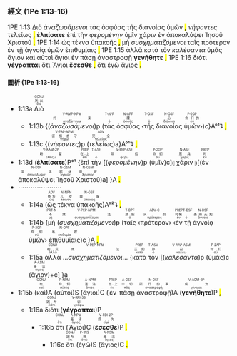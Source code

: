 ### 經文 (1Pe 1:13-16)

1PE 1:13 <span title="CONJ&#10;所以&#10;διό">Διὸ</span> <span title="V-AMP-NPM&#10;约束&#10;ἀναζώννυμι"><em>ἀναζωσάμενοι</em></span> <span title="T-APF&#10;&#10;ὁ">τὰς</span> <span title="N-APF&#10;腰&#10;ὀσφῦς">ὀσφύας</span> <span title="T-GSF&#10;&#10;ὁ">τῆς</span> <span title="N-GSF&#10;心&#10;διάνοια">διανοίας</span> <span title="P-2GP&#10;你们的&#10;σύ">ὑμῶν</span> <mark class="pm">,</mark> <span title="V-PAP-NPM&#10;谨慎自守&#10;νήφω"><em>νήφοντες</em></span> <span title="ADV&#10;完全&#10;τελείως">τελείως</span> <mark class="pm">,</mark> <span title="V-AAM-2P&#10;盼望&#10;ἐλπίζω"><strong>ἐλπίσατε</strong></span> <span title="PREP&#10;在...上&#10;ἐπί">ἐπὶ</span> <span title="T-ASF&#10;&#10;ὁ">τὴν</span> <span title="V-PPP-ASF&#10;带给&#10;φέρω"><em>φερομένην</em></span> <span title="P-2DP&#10;你们&#10;σύ">ὑμῖν</span> <span title="N-ASF&#10;恩典&#10;χάρις">χάριν</span> <span title="PREP&#10;时&#10;ἐν">ἐν</span> <span title="N-DSF&#10;显现&#10;ἀποκάλυψις">ἀποκαλύψει</span> <span title="N-GSM&#10;耶稣&#10;Ἰησοῦς">Ἰησοῦ</span> <span title="N-GSM&#10;基督&#10;Χριστός">Χριστοῦ</span> <mark class="pm">.</mark> 1PE 1:14 <span title="ADV&#10;作为&#10;ὡς">ὡς</span> <span title="N-NPN&#10;儿女&#10;τέκνον">τέκνα</span> <span title="N-GSF&#10;顺服&#10;ὑπακοή">ὑπακοῆς</span> <mark class="pm">,</mark> <span title="PRT-N&#10;不&#10;μή">μὴ</span> <span title="V-PEP-NPM&#10;效法&#10;συσχηματίζομαι"><em>συσχηματιζόμενοι</em></span> <span title="T-DPF&#10;那些&#10;ὁ">ταῖς</span> <span title="ADV-C&#10;从前&#10;πρότερος">πρότερον</span> <span title="PREP&#10;时候&#10;ἐν">ἐν</span> <span title="T-DSF&#10;&#10;ὁ">τῇ</span> <span title="N-DSF&#10;愚昧无知&#10;ἄγνοια">ἀγνοίᾳ</span> <span title="P-2GP&#10;你们&#10;σύ">ὑμῶν</span> <span title="N-DPF&#10;私欲&#10;ἐπιθυμία">ἐπιθυμίαις</span> <mark class="pm">,</mark> 1PE 1:15 <span title="CONJ&#10;相反&#10;ἀλλά">ἀλλὰ</span> <span title="PREP&#10;正如&#10;κατά">κατὰ</span> <span title="T-ASM&#10;那&#10;ὁ">τὸν</span> <span title="V-AAP-ASM&#10;召&#10;καλέω"><em>καλέσαντα</em></span> <span title="P-2AP&#10;你们&#10;σύ">ὑμᾶς</span> <span title="A-ASM&#10;圣洁&#10;ἅγιος">ἅγιον</span> <span title="CONJ&#10;也&#10;καί">καὶ</span> <span title="P-NPM&#10;你们&#10;αὐτός">αὐτοὶ</span> <span title="A-NPM&#10;圣洁&#10;ἅγιος">ἅγιοι</span> <span title="PREP&#10;在...上&#10;ἐν">ἐν</span> <span title="A-DSF&#10;一切&#10;πᾶς">πάσῃ</span> <span title="N-DSF&#10;所行的事&#10;ἀναστροφή">ἀναστροφῇ</span> <span title="V-AOM-2P&#10;成为&#10;γίνομαι"><strong>γενήθητε</strong></span> <mark class="pm">,</mark> 1PE 1:16 <span title="CONJ&#10;因为&#10;διότι">διότι</span> <span title="V-RPI-3S&#10;记&#10;γράφω"><strong>γέγραπται</strong></span> <span title="CONJ&#10;&#10;ὅτι">ὅτι</span> <span title="A-NPM&#10;圣洁&#10;ἅγιος">Ἅγιοι</span> <span title="V-FDI-2P&#10;成为&#10;εἰμί"><strong>ἔσεσθε</strong></span> <mark class="pm">,</mark> <span title="CONJ&#10;因为&#10;ὅτι">ὅτι</span> <span title="P-1NS&#10;我&#10;ἐγώ">ἐγὼ</span> <span title="A-NSM&#10;圣洁&#10;ἅγιος">ἅγιος</span> <mark class="pm">.</mark> 

#### 圖析 (1Pe 1:13-16)

- 1:13a <RUBY><ruby><ruby>Διὸ<rt>διό</rt></ruby><rt>所以</rt></ruby><rt>CONJ</rt></RUBY> 
	- 1:13b {(<RUBY><ruby><ruby><em>ἀναζωσάμενοι</em><rt>ἀναζώννυμι</rt></ruby><rt>约束</rt></ruby><rt>V-AMP-NPM</rt></RUBY>)p (<RUBY><ruby><ruby>τὰς<rt>ὁ</rt></ruby><rt></rt></ruby><rt>T-APF</rt></RUBY> <RUBY><ruby><ruby>ὀσφύας<rt>ὀσφῦς</rt></ruby><rt>腰</rt></ruby><rt>N-APF</rt></RUBY> ‹<RUBY><ruby><ruby>τῆς<rt>ὁ</rt></ruby><rt></rt></ruby><rt>T-GSF</rt></RUBY> <RUBY><ruby><ruby>διανοίας<rt>διάνοια</rt></ruby><rt>心</rt></ruby><rt>N-GSF</rt></RUBY> <RUBY><ruby><ruby>ὑμῶν<rt>σύ</rt></ruby><rt>你们的</rt></ruby><rt>P-2GP</rt></RUBY>›)c}A°¹⮧ <mark class="pm">,</mark> 
	- 1:13c {(<RUBY><ruby><ruby><em>νήφοντες</em><rt>νήφω</rt></ruby><rt>谨慎自守</rt></ruby><rt>V-PAP-NPM</rt></RUBY>)p (<RUBY><ruby><ruby>τελείως<rt>τελείως</rt></ruby><rt>完全</rt></ruby><rt>ADV</rt></RUBY>)a}A°¹⮧ <mark class="pm">,</mark> 
- 1:13d (<RUBY><ruby><ruby><strong>ἐλπίσατε</strong><rt>ἐλπίζω</rt></ruby><rt>盼望</rt></ruby><rt>V-AAM-2P</rt></RUBY>)P°¹ {<RUBY><ruby><ruby>ἐπὶ<rt>ἐπί</rt></ruby><rt>在...上</rt></ruby><rt>PREP</rt></RUBY> <RUBY><ruby><ruby>τὴν<rt>ὁ</rt></ruby><rt></rt></ruby><rt>T-ASF</rt></RUBY> [(<RUBY><ruby><ruby><em>φερομένην</em><rt>φέρω</rt></ruby><rt>带给</rt></ruby><rt>V-PPP-ASF</rt></RUBY>)p (<RUBY><ruby><ruby>ὑμῖν<rt>σύ</rt></ruby><rt>你们</rt></ruby><rt>P-2DP</rt></RUBY>)c]⦇ <RUBY><ruby><ruby>χάριν<rt>χάρις</rt></ruby><rt>恩典</rt></ruby><rt>N-ASF</rt></RUBY> ⦈[(<RUBY><ruby><ruby>ἐν<rt>ἐν</rt></ruby><rt>时</rt></ruby><rt>PREP</rt></RUBY> <RUBY><ruby><ruby>ἀποκαλύψει<rt>ἀποκάλυψις</rt></ruby><rt>显现</rt></ruby><rt>N-DSF</rt></RUBY> <RUBY><ruby><ruby>Ἰησοῦ<rt>Ἰησοῦς</rt></ruby><rt>耶稣</rt></ruby><rt>N-GSM</rt></RUBY> <RUBY><ruby><ruby>Χριστοῦ<rt>Χριστός</rt></ruby><rt>基督</rt></ruby><rt>N-GSM</rt></RUBY>)a] }A <mark class="pm">.</mark> 
- ⋯⋯⋯⋯⋯⋯⋯
	- 1:14a (<RUBY><ruby><ruby>ὡς<rt>ὡς</rt></ruby><rt>作为</rt></ruby><rt>ADV</rt></RUBY> <RUBY><ruby><ruby>τέκνα<rt>τέκνον</rt></ruby><rt>儿女</rt></ruby><rt>N-NPN</rt></RUBY> <RUBY><ruby><ruby>ὑπακοῆς<rt>ὑπακοή</rt></ruby><rt>顺服</rt></ruby><rt>N-GSF</rt></RUBY>)A°²⮧ <mark class="pm">,</mark> 
	- 1:14b {<RUBY><ruby><ruby>μὴ<rt>μή</rt></ruby><rt>不</rt></ruby><rt>PRT-N</rt></RUBY> (<RUBY><ruby><ruby><em>συσχηματιζόμενοι</em><rt>συσχηματίζομαι</rt></ruby><rt>效法</rt></ruby><rt>V-PEP-NPM</rt></RUBY>)p (<RUBY><ruby><ruby>ταῖς<rt>ὁ</rt></ruby><rt>那些</rt></ruby><rt>T-DPF</rt></RUBY> ‹<RUBY><ruby><ruby>πρότερον<rt>πρότερος</rt></ruby><rt>从前</rt></ruby><rt>ADV-C</rt></RUBY>› ‹<RUBY><ruby><ruby>ἐν<rt>ἐν</rt></ruby><rt>时候</rt></ruby><rt>PREP</rt></RUBY> <RUBY><ruby><ruby>τῇ<rt>ὁ</rt></ruby><rt></rt></ruby><rt>T-DSF</rt></RUBY> <RUBY><ruby><ruby>ἀγνοίᾳ<rt>ἄγνοια</rt></ruby><rt>愚昧无知</rt></ruby><rt>N-DSF</rt></RUBY> <RUBY><ruby><ruby>ὑμῶν<rt>σύ</rt></ruby><rt>你们</rt></ruby><rt>P-2GP</rt></RUBY>› <RUBY><ruby><ruby>ἐπιθυμίαις<rt>ἐπιθυμία</rt></ruby><rt>私欲</rt></ruby><rt>N-DPF</rt></RUBY>)c }A <mark class="pm">,</mark> 
	- 1:15a <RUBY><ruby><ruby>ἀλλὰ<rt>ἀλλά</rt></ruby><rt>相反</rt></ruby><rt>CONJ</rt></RUBY> ...<RUBY><ruby><ruby><em>συσχηματιζόμενοι</em><rt></rt></ruby><rt>效法</rt></ruby><rt>V-PEP-NPM</rt></RUBY>...  {<RUBY><ruby><ruby>κατὰ<rt>κατά</rt></ruby><rt>正如</rt></ruby><rt>PREP</rt></RUBY> <RUBY><ruby><ruby>τὸν<rt>ὁ</rt></ruby><rt>那</rt></ruby><rt>T-ASM</rt></RUBY> [(<RUBY><ruby><ruby><em>καλέσαντα</em><rt>καλέω</rt></ruby><rt>召</rt></ruby><rt>V-AAP-ASM</rt></RUBY>)p (<RUBY><ruby><ruby>ὑμᾶς<rt>σύ</rt></ruby><rt>你们</rt></ruby><rt>P-2AP</rt></RUBY>)c (<RUBY><ruby><ruby>ἅγιον<rt>ἅγιος</rt></ruby><rt>圣洁</rt></ruby><rt>A-ASM</rt></RUBY>)+c] }a
- 1:15b (<RUBY><ruby><ruby>καὶ<rt>καί</rt></ruby><rt>也</rt></ruby><rt>CONJ</rt></RUBY>)A (<RUBY><ruby><ruby>αὐτοὶ<rt>αὐτός</rt></ruby><rt>你们</rt></ruby><rt>P-NPM</rt></RUBY>)S (<RUBY><ruby><ruby>ἅγιοι<rt>ἅγιος</rt></ruby><rt>圣洁</rt></ruby><rt>A-NPM</rt></RUBY>)C (<RUBY><ruby><ruby>ἐν<rt>ἐν</rt></ruby><rt>在...上</rt></ruby><rt>PREP</rt></RUBY> <RUBY><ruby><ruby>πάσῃ<rt>πᾶς</rt></ruby><rt>一切</rt></ruby><rt>A-DSF</rt></RUBY> <RUBY><ruby><ruby>ἀναστροφῇ<rt>ἀναστροφή</rt></ruby><rt>所行的事</rt></ruby><rt>N-DSF</rt></RUBY>)A (<RUBY><ruby><ruby><strong>γενήθητε</strong><rt>γίνομαι</rt></ruby><rt>成为</rt></ruby><rt>V-AOM-2P</rt></RUBY>)P <mark class="pm">,</mark> 
	- 1:16a <RUBY><ruby><ruby>διότι<rt>διότι</rt></ruby><rt>因为</rt></ruby><rt>CONJ</rt></RUBY> (<RUBY><ruby><ruby><strong>γέγραπται</strong><rt>γράφω</rt></ruby><rt>记</rt></ruby><rt>V-RPI-3S</rt></RUBY>)P
		- 1:16b <RUBY><ruby><ruby>ὅτι<rt>ὅτι</rt></ruby><rt></rt></ruby><rt>CONJ</rt></RUBY> (<RUBY><ruby><ruby>Ἅγιοι<rt>ἅγιος</rt></ruby><rt>圣洁</rt></ruby><rt>A-NPM</rt></RUBY>)C (<RUBY><ruby><ruby><strong>ἔσεσθε</strong><rt>εἰμί</rt></ruby><rt>成为</rt></ruby><rt>V-FDI-2P</rt></RUBY>)P <mark class="pm">,</mark>
			- 1:16c <RUBY><ruby><ruby>ὅτι<rt>ὅτι</rt></ruby><rt>因为</rt></ruby><rt>CONJ</rt></RUBY> (<RUBY><ruby><ruby>ἐγὼ<rt>ἐγώ</rt></ruby><rt>我</rt></ruby><rt>P-1NS</rt></RUBY>)S (<RUBY><ruby><ruby>ἅγιος<rt>ἅγιος</rt></ruby><rt>圣洁</rt></ruby><rt>A-NSM</rt></RUBY>)C <mark class="pm">.</mark> 
